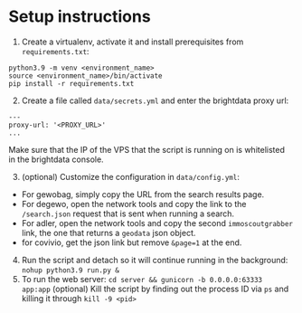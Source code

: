 # Setup instructions

1) Create a virtualenv, activate it and install prerequisites from `requirements.txt`:
```
python3.9 -m venv <environment_name>
source <environment_name>/bin/activate
pip install -r requirements.txt
```

2) Create a file called `data/secrets.yml` and enter the brightdata proxy url:
```
---
proxy-url: '<PROXY_URL>'
...
```
Make sure that the IP of the VPS that the script is running on is whitelisted in the brightdata console.

3) (optional) Customize the configuration in `data/config.yml`:
- For gewobag, simply copy the URL from the search results page.
- For degewo, open the network tools and copy the link to the `/search.json` request that is sent when running a search.
- For adler, open the network tools and copy the second `immoscoutgrabber` link, the one that returns a `geodata` json object.
- for covivio, get the json link but remove `&page=1` at the end.

4) Run the script and detach so it will continue running in the background: `nohup python3.9 run.py &`
5) To run the web server: `cd server && gunicorn -b 0.0.0.0:63333 app:app`
(optional) Kill the script by finding out the process ID via `ps` and killing it through `kill -9 <pid>`
